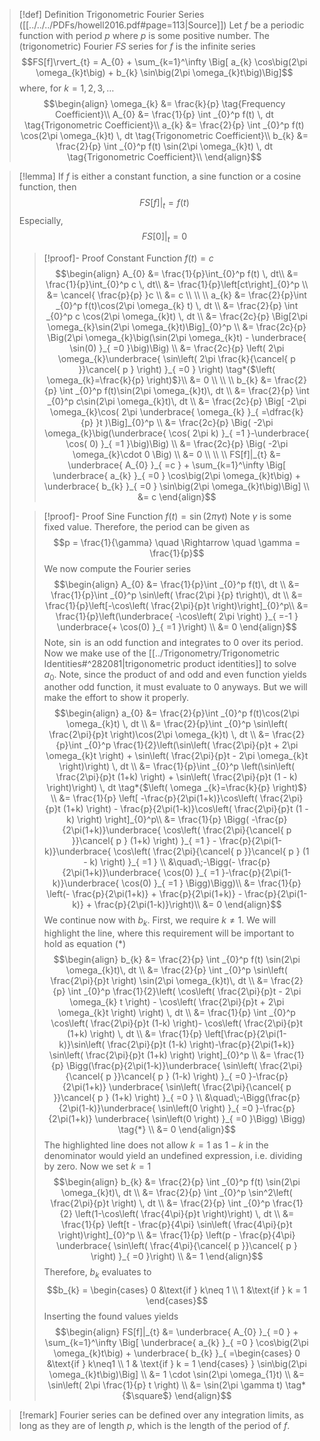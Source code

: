 
>[!def] Definition Trigonometric Fourier Series ([[../../../PDFs/howell2016.pdf#page=113|Source]])
>Let $f$ be a periodic function with period $p$ where $p$ is some positive number. The (trigonometric) Fourier $FS$ series for $f$ is the infinite series
>$$FS[f]\rvert_{t} = A_{0} + \sum_{k=1}^\infty \Big[ a_{k} \cos\big(2\pi \omega_{k}t\big) + b_{k} \sin\big(2\pi \omega_{k}t\big)\Big]$$
>where, for $k = 1,2,3, \dots$
>$$\begin{align}
> \omega_{k} &= \frac{k}{p} \tag{Frequency Coefficient}\\
> A_{0} &= \frac{1}{p} \int _{0}^p f(t) \, dt \tag{Trigonometric Coefficient}\\
> a_{k} &= \frac{2}{p} \int _{0}^p f(t) \cos(2\pi \omega_{k}t) \, dt \tag{Trigonometric Coefficient}\\
> b_{k} &= \frac{2}{p} \int _{0}^p f(t) \sin(2\pi \omega_{k}t) \, dt \tag{Trigonometric Coefficient}\\
>\end{align}$$

>[!lemma] 
>If $f$ is either a constant function, a sine function or a cosine function, then
>$$FS[f]|_{t} = f(t)$$
>Especially,
>$$FS[0]|_{t} = 0$$
>>[!proof]- Proof Constant Function $f(t) = c$
>>$$\begin{align}
>> A_{0} &= \frac{1}{p}\int_{0}^p f(t) \, dt\\  
>> &= \frac{1}{p}\int_{0}^p c \, dt\\  
>> &= \frac{1}{p}\left[ct\right]_{0}^p  \\  
>> &= \cancel{ \frac{p}{p} }c  \\ 
>> &= c   \\ \\ \\
>> a_{k} &= \frac{2}{p}\int _{0}^p f(t)\cos(2\pi \omega_{k} t) \, dt  \\
>> &= \frac{2}{p} \int _{0}^p c \cos(2\pi \omega_{k}t) \, dt \\
>> &= \frac{2c}{p} \Big[2\pi \omega_{k}\sin(2\pi \omega_{k}t)\Big]_{0}^p \\
>> &= \frac{2c}{p} \Big(2\pi \omega_{k}\big(\sin(2\pi \omega_{k}t) - \underbrace{ \sin(0) }_{ =0 }\big)\Big) \\
>> &= \frac{2c}{p} \left( 2\pi \omega_{k}\underbrace{ \sin\left( 2\pi \frac{k}{\cancel{ p }}\cancel{ p }  \right) }_{ =0 } \right) \tag*{$\left( \omega_{k}=\frac{k}{p} \right)$}\\
>> &= 0 \\ \\ \\
>> b_{k} &= \frac{2}{p} \int _{0}^p f(t)\sin(2\pi \omega_{k}t)\, dt \\
>>  &= \frac{2}{p}  \int _{0}^p c\sin(2\pi \omega_{k}t)\, dt \\
>>  &= \frac{2c}{p}   \Big[ -2\pi \omega_{k}\cos( 2\pi \underbrace{ \omega_{k} }_{ =\dfrac{k}{p} }t )\Big]_{0}^p \\
>>  &= \frac{2c}{p}   \Big( -2\pi \omega_{k}\big(\underbrace{ \cos( 2\pi k) }_{ =1 }-\underbrace{ \cos( 0) }_{ =1 }\big)\Big) \\
>>  &= \frac{2c}{p}   \Big( -2\pi \omega_{k}\cdot 0 \Big) \\
>>  &= 0 \\ \\ \\
>>FS[f]|_{t}  &= \underbrace{ A_{0} }_{ =c } + \sum_{k=1}^\infty \Big[ \underbrace{ a_{k} }_{ =0 } \cos\big(2\pi \omega_{k}t\big) + \underbrace{ b_{k} }_{ =0 } \sin\big(2\pi \omega_{k}t\big)\Big] \\
>> &= c
>>\end{align}$$
>
>>[!proof]- Proof Sine Function $f(t)=\sin(2\pi \gamma t)$
>>Note $\gamma$ is some fixed value. Therefore, the period can be given as
>>$$p = \frac{1}{\gamma} \quad \Rightarrow \quad \gamma = \frac{1}{p}$$
>>We now compute the Fourier series
>>$$\begin{align}
>> A_{0} &= \frac{1}{p}\int _{0}^p  f(t)\, dt \\ 
>>    &= \frac{1}{p}\int _{0}^p  \sin\left(  \frac{2\pi }{p} t\right)\, dt \\ 
>>    &= \frac{1}{p}\left[-\cos\left( \frac{2\pi}{p}t \right)\right]_{0}^p\\
>>    &= \frac{1}{p}\left(\underbrace{ -\cos\left( 2\pi \right) }_{ =-1 }  \underbrace{+ \cos(0) }_{ =1 }\right) \\
>>    &= 0
>>\end{align}$$
>>Note, $\sin$ is an odd function and integrates to $0$ over its period. Now we make use of the [[../Trigonometry/Trigonometric Identities#^282081|trigonometric product identities]] to solve $a_0$. Note, since the product of and odd and even function yields another odd function, it must evaluate to $0$ anyways. But we will make the effort to show it properly.
>>$$\begin{align}
>> a_{0} &= \frac{2}{p}\int _{0}^p f(t)\cos(2\pi \omega_{k}t) \, dt \\ 
>>  &= \frac{2}{p}\int _{0}^p \sin\left( \frac{2\pi}{p}t \right)\cos(2\pi \omega_{k}t) \, dt  \\
>>  &= \frac{2}{p}\int _{0}^p \frac{1}{2}\left(\sin\left( \frac{2\pi}{p}t + 2\pi \omega_{k}t \right) + \sin\left( \frac{2\pi}{p}t - 2\pi \omega_{k}t \right)\right) \, dt  \\
>>  &= \frac{1}{p}\int _{0}^p \left(\sin\left( \frac{2\pi}{p}t (1+k) \right) + \sin\left( \frac{2\pi}{p}t (1 - k) \right)\right) \, dt \tag*{$\left( \omega _{k}=\frac{k}{p} \right)$} \\
>>  &= \frac{1}{p} \left[ -\frac{p}{2\pi(1+k)}\cos\left( \frac{2\pi}{p}t (1+k) \right) - \frac{p}{2\pi(1-k)}\cos\left( \frac{2\pi}{p}t (1 - k) \right) \right]_{0}^p\\
>>  &= \frac{1}{p} \Bigg( -\frac{p}{2\pi(1+k)}\underbrace{ \cos\left( \frac{2\pi}{\cancel{ p }}\cancel{ p } (1+k) \right) }_{ =1 } - \frac{p}{2\pi(1-k)}\underbrace{ \cos\left( \frac{2\pi}{\cancel{ p }}\cancel{ p } (1 - k)  \right) }_{ =1 } \\
>>  &\quad\;-\Bigg(- \frac{p}{2\pi(1+k)}\underbrace{ \cos(0) }_{ =1 }-\frac{p}{2\pi(1-k)}\underbrace{ \cos(0) }_{ =1 } \Bigg)\Bigg)\\
>>  &= \frac{1}{p} \left(- \frac{p}{2\pi(1+k)} + \frac{p}{2\pi(1+k)} -  \frac{p}{2\pi(1-k)} + \frac{p}{2\pi(1-k)}\right)\\
>>  &= 0
>>\end{align}$$
>> We continue now with $b_k$. First, we require $k\neq 1$. We will highlight the line, where this requirement will be important to hold as equation $(*)$
>> $$\begin{align}
>> b_{k} &= \frac{2}{p} \int _{0}^p f(t) \sin(2\pi \omega_{k}t)\, dt \\
>> &= \frac{2}{p} \int _{0}^p \sin\left( \frac{2\pi}{p}t \right) \sin(2\pi \omega_{k}t)\, dt \\
>> &= \frac{2}{p} \int _{0}^p \frac{1}{2}\left( \cos\left( \frac{2\pi}{p}t - 2\pi \omega_{k} t \right) - \cos\left( \frac{2\pi}{p}t + 2\pi \omega_{k}t \right) \right) \, dt  \\
>> &= \frac{1}{p} \int _{0}^p \cos\left( \frac{2\pi}{p}t (1-k) \right)- \cos\left( \frac{2\pi}{p}t (1+k) \right) \, dt  \\
>> &= \frac{1}{p} \left[\frac{p}{2\pi(1-k)}\sin\left( \frac{2\pi}{p}t (1-k) \right)-\frac{p}{2\pi(1+k)} \sin\left( \frac{2\pi}{p}t (1+k) \right) \right]_{0}^p \\
>> &= \frac{1}{p} \Bigg(\frac{p}{2\pi(1-k)}\underbrace{ \sin\left( \frac{2\pi}{\cancel{ p }}\cancel{ p } (1-k) \right) }_{ =0 }-\frac{p}{2\pi(1+k)} \underbrace{ \sin\left( \frac{2\pi}{\cancel{ p }}\cancel{ p } (1+k) \right) }_{ =0 }  \\
>> &\quad\;-\Bigg(\frac{p}{2\pi(1-k)}\underbrace{ \sin\left(0 \right) }_{ =0 }-\frac{p}{2\pi(1+k)} \underbrace{ \sin\left(0 \right) }_{ =0 }\Bigg) \Bigg)  \tag{*} \\
>> &= 0
>>\end{align}$$
>>The highlighted line does not allow $k=1$ as $1-k$ in the denominator would yield an undefined expression, i.e. dividing by zero. Now we set $k=1$
>>$$\begin{align}
>> b_{k} &= \frac{2}{p} \int _{0}^p f(t) \sin(2\pi \omega_{k}t)\, dt \\
>> &= \frac{2}{p} \int _{0}^p \sin^2\left( \frac{2\pi}{p}t \right) \, dt \\
>> &= \frac{2}{p} \int _{0}^p \frac{1}{2} \left(1-\cos\left( \frac{4\pi}{p}t \right)\right) \, dt \\
>> &= \frac{1}{p} \left[t - \frac{p}{4\pi} \sin\left( \frac{4\pi}{p}t \right)\right]_{0}^p \\
>> &= \frac{1}{p} \left(p - \frac{p}{4\pi} \underbrace{ \sin\left( \frac{4\pi}{\cancel{ p }}\cancel{ p } \right) }_{ =0 }\right) \\ 
>> &= 1
>>\end{align}$$
>>Therefore, $b_k$ evaluates to
>>$$b_{k} = \begin{cases}
>> 0 &\text{if } k\neq 1  \\
>> 1 &\text{if } k = 1
>>\end{cases}$$
>>Inserting the found values yields
>>$$\begin{align}
>>FS[f]|_{t}  &= \underbrace{ A_{0} }_{ =0 } + \sum_{k=1}^\infty \Big[ \underbrace{ a_{k} }_{ =0 } \cos\big(2\pi \omega_{k}t\big) + \underbrace{ b_{k} }_{ =\begin{cases}
0 &\text{if } k\neq1 \\
1 & \text{if } k = 1
\end{cases} } \sin\big(2\pi \omega_{k}t\big)\Big] \\
>> &= 1 \cdot \sin(2\pi \omega_{1}t) \\
>> &= \sin\left( 2\pi \frac{1}{p} t \right)  \\
>> &= \sin(2\pi \gamma t) \tag*{$\square$}
>>\end{align}$$

>[!remark]
> Fourier series can be defined over any integration limits, as long as they are of length $p$, which is the length of the period of $f$.